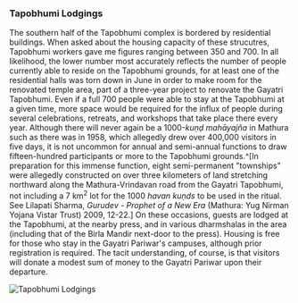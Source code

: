 ### Tapobhumi Lodgings

The southern half of the Tapobhumi complex is bordered by residential buildings. When asked about the housing capacity of these strucutres, Tapobhumi workers gave me figures ranging between 350 and 700. In all likelihood, the lower number most accurately reflects the number of people currently able to reside on the Tapobhumi grounds, for at least one of the residential halls was torn down in June in order to make room for the renovated temple area, part of a three-year project to renovate the Gayatri Tapobhumi. Even if a full 700 people were able to stay at the Tapobhumi at a given time, more space would be required for the influx of people during several celebrations, retreats, and workshops that take place there every year. Although there will never again be a 1000-_kuṇḍ mahāyajña_ in Mathura such as there was in 1958, which allegedly drew over 400,000 visitors in five days, it is not uncommon for annual and semi-annual functions to draw fifteen-hundred participants or more to the Tapobhumi grounds.^[In preparation for this immense function, eight semi-permanent "townships" were allegedly constructed on over three kilometers of land stretching northward along the Mathura-Vrindavan road from the Gayatri Tapobhumi, not including a 7 km<sup>2</sup> lot for the 1000 _havan kuṇds_ to be used in the ritual. See Lilapati Sharma, _Gurudev - Prophet of a New Era_ (Mathura: Yug Nirman Yojana Vistar Trust) 2009, 12-22.] On these occasions, guests are lodged at the Tapobhumi, at the nearby press, and in various dharmshalas in the area (including that of the Birla Mandir next-door to the press). Housing is free for those who stay in the Gayatri Pariwar's campuses, although prior registration is required. The tacit understanding, of course, is that visitors will donate a modest sum of money to the Gayatri Pariwar upon their departure.

![Tapobhumi Lodgings](/img/Tapobhumi/tapobhumi-5.JPG)
